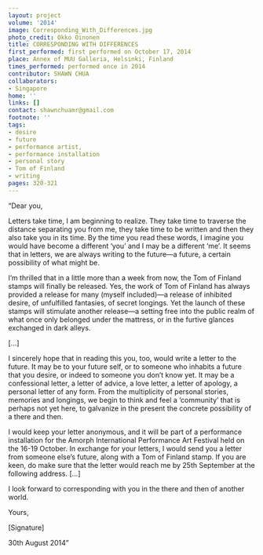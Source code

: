 ```yaml
---
layout: project
volume: '2014'
image: Corresponding_With_Differences.jpg
photo_credit: Okko Oinonen
title: CORRESPONDING WITH DIFFERENCES
first_performed: first performed on October 17, 2014
place: Annex of MUU Galleria, Helsinki, Finland
times_performed: performed once in 2014
contributor: SHAWN CHUA
collaborators:
- Singapore
home: ''
links: []
contact: shawnchuamr@gmail.com
footnote: ''
tags:
- desire
- future
- performance artist,
- performance installation
- personal story
- Tom of Finland
- writing
pages: 320-321
---
```


“Dear you,

Letters take time, I am beginning to realize. They take time to traverse the distance separating you from me, they take time to be written and then they also take you in its time. By the time you read these words, I imagine you would have become a different ‘you’ and I may be a different ‘me’. It seems that in letters, we are always writing to the future—a future, a certain possibility of what might be.

I’m thrilled that in a little more than a week from now, the Tom of Finland stamps will finally be released. Yes, the work of Tom of Finland has always provided a release for many (myself included)—a release of inhibited desire, of unfulfilled fantasies, of secret longings. Yet the launch of these stamps will stimulate another release—a setting free into the public realm of what once only belonged under the mattress, or in the furtive glances exchanged in dark alleys.

[...]

I sincerely hope that in reading this you, too, would write a letter to the future. It may be to your future self, or to someone who inhabits a future that you desire, or indeed to someone you don’t know yet. It may be a confessional letter, a letter of advice, a love letter, a letter of apology, a personal letter of any form. From the multiplicity of personal stories, memories and longings, we begin to think and feel a ‘community’ that is perhaps not yet here, to galvanize in the present the concrete possibility of a there and then.

I would keep your letter anonymous, and it will be part of a performance installation for the Amorph International Performance Art Festival held on the 16-19 October. In exchange for your letters, I would send you a letter from someone else’s future, along with a Tom of Finland stamp. If you are keen, do make sure that the letter would reach me by 25th September at the following address. [...]

I look forward to corresponding with you in the there and then of another world.

Yours,

[Signature]

30th August 2014”
